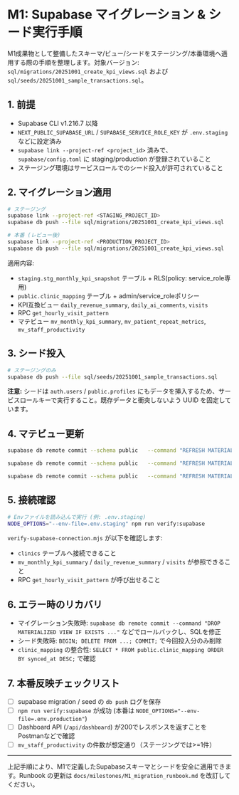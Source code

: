 # M1: Supabase マイグレーション & シード実行手順

M1成果物として整備したスキーマ/ビュー/シードをステージング/本番環境へ適用する際の手順を整理します。対象バージョン: `sql/migrations/20251001_create_kpi_views.sql` および `sql/seeds/20251001_sample_transactions.sql`。

## 1. 前提
- Supabase CLI v1.216.7 以降
- `NEXT_PUBLIC_SUPABASE_URL` / `SUPABASE_SERVICE_ROLE_KEY` が `.env.staging` などに設定済み
- `supabase link --project-ref <project_id>` 済みで、`supabase/config.toml` に staging/production が登録されていること
- ステージング環境はサービスロールでのシード投入が許可されていること

## 2. マイグレーション適用
```bash
# ステージング
supabase link --project-ref <STAGING_PROJECT_ID>
supabase db push --file sql/migrations/20251001_create_kpi_views.sql

# 本番 (レビュー後)
supabase link --project-ref <PRODUCTION_PROJECT_ID>
supabase db push --file sql/migrations/20251001_create_kpi_views.sql
```

適用内容:
- `staging.stg_monthly_kpi_snapshot` テーブル + RLS(policy: service_role専用)
- `public.clinic_mapping` テーブル + admin/service_roleポリシー
- KPI互換ビュー `daily_revenue_summary`, `daily_ai_comments`, `visits`
- RPC `get_hourly_visit_pattern`
- マテビュー `mv_monthly_kpi_summary`, `mv_patient_repeat_metrics`, `mv_staff_productivity`

## 3. シード投入
```bash
# ステージングのみ
supabase db push --file sql/seeds/20251001_sample_transactions.sql
```

**注意:** シードは `auth.users` / `public.profiles` にもデータを挿入するため、サービスロールキーで実行すること。既存データと衝突しないよう UUID を固定しています。

## 4. マテビュー更新
```bash
supabase db remote commit --schema public   --command "REFRESH MATERIALIZED VIEW CONCURRENTLY public.mv_monthly_kpi_summary;"

supabase db remote commit --schema public   --command "REFRESH MATERIALIZED VIEW CONCURRENTLY public.mv_patient_repeat_metrics;"

supabase db remote commit --schema public   --command "REFRESH MATERIALIZED VIEW CONCURRENTLY public.mv_staff_productivity;"
```

## 5. 接続確認
```bash
# Envファイルを読み込んで実行 (例: .env.staging)
NODE_OPTIONS="--env-file=.env.staging" npm run verify:supabase
```

`verify-supabase-connection.mjs` が以下を確認します:
- `clinics` テーブルへ接続できること
- `mv_monthly_kpi_summary` / `daily_revenue_summary` / `visits` が参照できること
- RPC `get_hourly_visit_pattern` が呼び出せること

## 6. エラー時のリカバリ
- マイグレーション失敗時: `supabase db remote commit --command "DROP MATERIALIZED VIEW IF EXISTS ..."` などでロールバックし、SQLを修正
- シード失敗時: `BEGIN; DELETE FROM ...; COMMIT;` で今回投入分のみ削除
- `clinic_mapping` の整合性: `SELECT * FROM public.clinic_mapping ORDER BY synced_at DESC;` で確認

## 7. 本番反映チェックリスト
- [ ] supabase migration / seed の `db push` ログを保存
- [ ] `npm run verify:supabase` が成功 (本番は `NODE_OPTIONS="--env-file=.env.production"`)
- [ ] Dashboard API (`/api/dashboard`) が200でレスポンスを返すことをPostmanなどで確認
- [ ] `mv_staff_productivity` の件数が想定通り（ステージングでは>=1件）

---
上記手順により、M1で定義したSupabaseスキーマとシードを安全に適用できます。Runbook の更新は `docs/milestones/M1_migration_runbook.md` を改訂してください。
